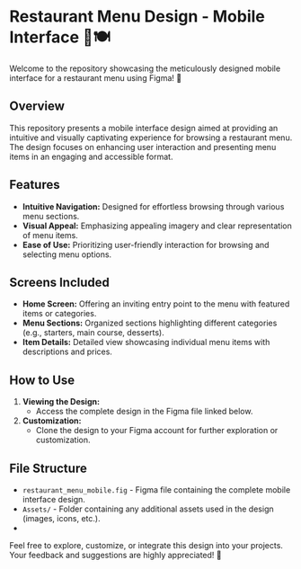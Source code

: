 # Restaurant Menu Design - Mobile Interface 📱🍽️

Welcome to the repository showcasing the meticulously designed mobile interface for a restaurant menu using Figma! 🎨

## Overview
This repository presents a mobile interface design aimed at providing an intuitive and visually captivating experience for browsing a restaurant menu. The design focuses on enhancing user interaction and presenting menu items in an engaging and accessible format.

## Features
- **Intuitive Navigation:** Designed for effortless browsing through various menu sections.
- **Visual Appeal:** Emphasizing appealing imagery and clear representation of menu items.
- **Ease of Use:** Prioritizing user-friendly interaction for browsing and selecting menu options.

## Screens Included
- **Home Screen:** Offering an inviting entry point to the menu with featured items or categories.
- **Menu Sections:** Organized sections highlighting different categories (e.g., starters, main course, desserts).
- **Item Details:** Detailed view showcasing individual menu items with descriptions and prices.

## How to Use
1. **Viewing the Design:**
   - Access the complete design in the Figma file linked below.
2. **Customization:**
   - Clone the design to your Figma account for further exploration or customization.

## File Structure
- `restaurant_menu_mobile.fig` - Figma file containing the complete mobile interface design.
- `Assets/` - Folder containing any additional assets used in the design (images, icons, etc.).
- 

Feel free to explore, customize, or integrate this design into your projects. Your feedback and suggestions are highly appreciated! 🌟
